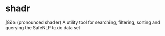 # shadr
ʃ8∂ɚ (pronounced shader) A utility tool for searching, filtering, sorting and querying the SafeNLP toxic data set
